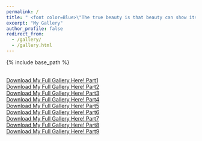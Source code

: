 ```yaml
---
permalink: /
title: " <font color=Blue>\"The true beauty is that beauty can show its vivid appearance in itself.\"<font> "
excerpt: "My Gallery"
author_profile: false
redirect_from: 
  - /gallery/
  - /gallery.html
---
```

  
{% include base_path %}

<br />[Download My Full Gallery Here! Part1](../assets/part1.zip)
<br />[Download My Full Gallery Here! Part2](../assets/part1.zip)
<br />[Download My Full Gallery Here! Part3](../assets/part1.zip)
<br />[Download My Full Gallery Here! Part4](../assets/part1.zip)
<br />[Download My Full Gallery Here! Part5](../assets/part1.zip)
<br />[Download My Full Gallery Here! Part6](../assets/part1.zip)
<br />[Download My Full Gallery Here! Part7](../assets/part1.zip)
<br />[Download My Full Gallery Here! Part8](../assets/part1.zip)
<br />[Download My Full Gallery Here! Part9](../assets/part1.zip)

